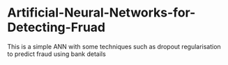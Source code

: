 # Artificial-Neural-Networks-for-Detecting-Fruad
This is a simple ANN with some techniques such as dropout regularisation to predict fraud using bank details
